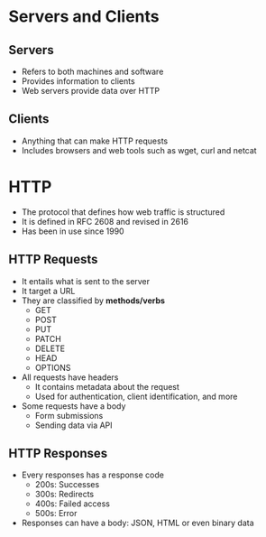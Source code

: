 # Servers and Clients
## Servers
- Refers to both machines and software
- Provides information to clients
- Web servers provide data over HTTP
## Clients
- Anything that can make HTTP requests
- Includes browsers and web tools such as wget, curl and netcat
# HTTP
- The protocol that defines how web traffic is structured
- It is defined in RFC 2608 and revised in 2616
- Has been in use since 1990
## HTTP Requests
- It entails what is sent to the server
- It target a URL
- They are classified by **methods/verbs**
	- GET
	- POST
	- PUT
	- PATCH
	- DELETE
	- HEAD
	- OPTIONS
- All requests have headers
	- It contains metadata about the request
	- Used for authentication, client identification, and more
- Some requests have a body
	- Form submissions
	- Sending data via API
## HTTP Responses
- Every responses has a response code
	- 200s: Successes
	- 300s: Redirects
	- 400s: Failed access
	- 500s: Error
- Responses can have a body: JSON, HTML or even binary data